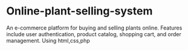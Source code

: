 # Online-plant-selling-system
An e-commerce platform for buying and selling plants online. Features include user authentication, product catalog, shopping cart, and order management.
Using html,css,php
